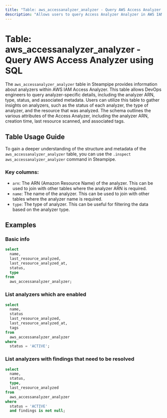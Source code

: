 ```yaml
---
title: "Table: aws_accessanalyzer_analyzer - Query AWS Access Analyzer using SQL"
description: "Allows users to query Access Analyzer Analyzer in AWS IAM to retrieve information about analyzers."
---
```


# Table: aws_accessanalyzer_analyzer - Query AWS Access Analyzer using SQL

The `aws_accessanalyzer_analyzer` table in Steampipe provides information about analyzers within AWS IAM Access Analyzer. This table allows DevOps engineers to query analyzer-specific details, including the analyzer ARN, type, status, and associated metadata. Users can utilize this table to gather insights on analyzers, such as the status of each analyzer, the type of analyzer, and the resource that was analyzed. The schema outlines the various attributes of the Access Analyzer, including the analyzer ARN, creation time, last resource scanned, and associated tags.

## Table Usage Guide

To gain a deeper understanding of the structure and metadata of the `aws_accessanalyzer_analyzer` table, you can use the `.inspect aws_accessanalyzer_analyzer` command in Steampipe.

### Key columns:

- `arn`: The ARN (Amazon Resource Name) of the analyzer. This can be used to join with other tables where the analyzer ARN is required.
- `name`: The name of the analyzer. This can be used to join with other tables where the analyzer name is required.
- `type`: The type of analyzer. This can be useful for filtering the data based on the analyzer type.

## Examples

### Basic info

```sql
select
  name,
  last_resource_analyzed,
  last_resource_analyzed_at,
  status,
  type
from
  aws_accessanalyzer_analyzer;
```

### List analyzers which are enabled

```sql
select
  name,
  status
  last_resource_analyzed,
  last_resource_analyzed_at,
  tags
from
  aws_accessanalyzer_analyzer
where
  status = 'ACTIVE';
```


### List analyzers with findings that need to be resolved

```sql
select
  name,
  status,
  type,
  last_resource_analyzed
from
  aws_accessanalyzer_analyzer
where
  status = 'ACTIVE'
  and findings is not null;
```

